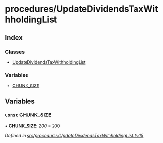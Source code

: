 # procedures/UpdateDividendsTaxWithholdingList

## Index

### Classes

* [UpdateDividendsTaxWithholdingList](../classes/_procedures_updatedividendstaxwithholdinglist_.updatedividendstaxwithholdinglist.md)

### Variables

* [CHUNK\_SIZE](_procedures_updatedividendstaxwithholdinglist_.md#const-chunk_size)

## Variables

### `Const` CHUNK\_SIZE

• **CHUNK\_SIZE**: _200_ = 200

_Defined in_ [_src/procedures/UpdateDividendsTaxWithholdingList.ts:15_](https://github.com/PolymathNetwork/polymath-sdk/blob/e8bbc1e/src/procedures/UpdateDividendsTaxWithholdingList.ts#L15)

